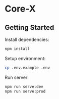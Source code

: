 # Core-X


## Getting Started

Install dependencies:

```bash
npm install
```

Setup environment:

```bash
cp .env.example .env
```


Run server:

```bash
npm run serve:dev
npm run serve:prod
```
